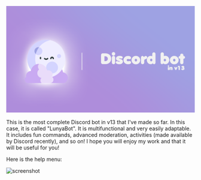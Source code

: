 ![screenshot](./git-images/botlun.png)

This is the most complete Discord bot in v13 that I've made so far. In this case, it is called "LunyaBot".
It is multifunctional and very easily adaptable. It includes fun commands, advanced moderation,
activities (made available by Discord recently), and so on! 
I hope you will enjoy my work and that it will be useful for you!

Here is the help menu:


![screenshot](./git-images/help-menu.jng)
